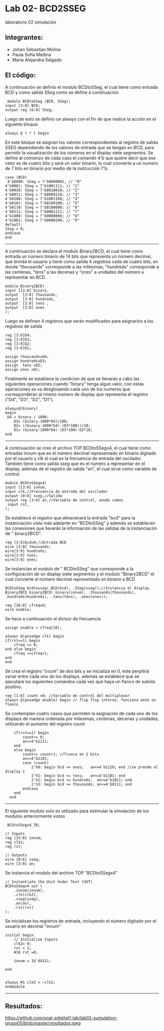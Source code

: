 # Lab 02- BCD2SSEG
laboratorio 02 simulación

Integrantes:
-------
* Johan Sebastian Molina
* Paula Sofia Medina
* Maria Alejandra Salgado



El código:
 --------------
 
A continuación se definio el modulo BCDtoSSeg, el cual tiene como entrada BCD y como salida SSeg como se define a continuación: 
         
	 module BCDtoSSeg (BCD, SSeg);
    input [3:0] BCD;
    output reg [6:0] SSeg;
  
Luego de esto se definio un always con el fin de que realice la acción en el siguente bloque:
             
    always @ ( * ) begin

En este bloque se asignan los valores correspondientes al registro de salida SSEG dependiendo de los valores de entrada que se tengan en BCD, para permitir la visualización de los números en el display siete segmentos.
Se define al comienzo de cada caso el comando 4'b que quiere decir que ese valor es de cuatro bits y será un valor binario, lo cual convierte a un numero de 7   bits en binario por medio de la instrucción 7'b.

   
    case (BCD)
     4'b0000: SSeg = 7'b0000001; // "0"  
	4'b0001: SSeg = 7'b1001111; // "1" 
	4'b0010: SSeg = 7'b0010010; // "2" 
	4'b0011: SSeg = 7'b0000110; // "3" 
	4'b0100: SSeg = 7'b1001100; // "4" 
	4'b0101: SSeg = 7'b0100100; // "5" 
	4'b0110: SSeg = 7'b0100000; // "6" 
	4'b0111: SSeg = 7'b0001111; // "7" 
	4'b1000: SSeg = 7'b0000000; // "8"  
	4'b1001: SSeg = 7'b0000100; // "9"
    default:
    SSeg = 0;
    endcase
    end

--------------------------------------------------------------------------------------------------------------------
A continuación se declara el modulo Binary2BCD, el cual tiene como entrada un número binario de 14 bits que representa un número decimal, que brinda el usuario y tiene como salida 4 registros cada de cuatro bits, en donde "thousands" corresponde a las milesimas, "hundreds" corresponde a las centenas, "tens" a las decenas y "ones" a unidades del número a representar en BCD.

    module Binary2BCD(
    input [13:0] binary,
    output  [3:0] thousands,
    output  [3:0] hundreds,
    output  [3:0] tens ,
    output  [3:0] ones 
    );
    
Luego se definen 4 registros que serán modificados para asignarlos a los registros de salida     

    reg [3:0]D4;
    reg [3:0]D3;
    reg [3:0]D2;
    reg [3:0]D1;

    assign thousands=D4;
    assign hundreds=D3;
    assign  tens =D2;
    assign ones =D1;

Finalmente se establece la condicion de que se llevaran a cabo las siguientes operaciones cuando "binary" tenga algun valor, con estas operaciones se va desglosando cada uno de los numeros que corresponderan al mismo numero de display que representa el registro ("D4", "D3", "D2", "D1").

    always@(binary) 
    begin 
     D4 = binary / 1000;
		D3= (binary-1000*D4)/100;
		D2= ((binary-1000*D4)-(D3*100))/10;
		D1= (binary-1000*D4)-(D3*100)-D2*10;
    end


-----------------------------------------------------------------------------------------------------------

 A continuación se creo el archivo TOP BCDtoSSegx4, el cual tiene como entradas innum que es el número decimal representado en binario digitado por el usuario y clk el cual es la frecuencia de entrada del oscilador. También tiene como salida sseg que es el número a representar en el display, además de el registro  de salida "an", el cual sirve como variable de control.


    module BCDtoSSegx4(
    input [13:0] innum,
    input clk,//Frecuencia de entrada del oscilador
    output [0:6] sseg,//Salida
    output reg [3:0] an,//Varieble de control, anodo comun
	 input rst,
    );

Se establece el registro que almacenará la entrada "bcd" para la instanciación vista más adelante en "BCDtoSSeg" y además se establecen las conexiones que llevarán la información de las salidas de la instanciacón de " binary2BCD".

    reg [3:0]bcd=0;//Entrada BCD
    wire [3:0] thousands;
    wire[3:0] hundreds;
    wire[3:0] tens;
    wire[3:0] ones;
 
 Se instancian el modulo de " BCDtoSSeg" que corresponde a la configuración de un display siete segmentos y el modulo "Binary2BCD" el cual convierte el número decimal representado en binario a BCD
 
    BCDtoSSeg bcdtosseg(.BCD(bcd), .SSeg(sseg));//Instancia el display
    Binary2BCD binary2BCD(.binary(innum), .thousands(thousands), .hundreds(hundreds), .tens(tens), .ones(ones));

    reg [26:0] cfreq=0;
    wire enable;

Se hace a continuación el divisor de frecuencia

    assign enable = cfreq[16];
    
    always @(posedge clk) begin
    if(rst==1) begin
		cfreq <= 0;
	end else begin
		cfreq <=cfreq+1;
	end
    end

Se crea el registro "count" de dos bits y se inicializa en 0, este perpitirá variar entre cada uno de los displays, además se establece que se ejecutará los siguientes comandos cada vez que haya un flanco de subida positivo. 

    reg [1:0] count =0; //Variable de control del multiplexor
    always @(posedge enable) begin // flip flop interno, funciona ante un flanco
    
   Se contemplan cuatro casos que permiten la asignación de cada uno de los displays de manera ordenada por milesimas, centenas, decenas y unidades, utilizando el aumento del registro count 
    
	 	if(rst==1) begin
			count<= 0;
			an<=4'b1111; 
		end
		else begin 
			count<= count+1; //Trunca en 2 bits
			an<=4'b1101; 
			case (count) 
				2'h0: begin bcd <= ones;   an<=4'b1110; end //se prende el display 1
				2'h1: begin bcd <= tens;   an<=4'b1101; end 
				2'h2: begin bcd <= hundreds;  an<=4'b1011; end 
				2'h3: begin bcd <= thousands; an<=4'b0111; end 
			endcase
		end
      end



---------------------------------------------------------------------------------------------------------------------------
El siguiente modulo solo es utilizado para estimular la simulación de los modulos anteriormente vistos 

     BCDtoSSegx4_TB;

	// Inputs
	reg [15:0] innum;
	reg clk2;
	reg rst;

	// Outputs
	wire [0:6] sseg;
	wire [3:0] an;

Se instancia el modulo del archivo TOP "BCDtoSSegx4"

	// Instantiate the Unit Under Test (UUT)
	BCDtoSSegx4 uut (
		.innum(innum), 
		.clk(clk2), 
		.sseg(sseg), 
		.an(an), 
		.rst(rst)
	);
	
Se inicializan los registros de entrada, incluyendo el número digitado por el usuario en decimal "innum"

	initial begin
		// Initialize Inputs
		clk2= 0;
		rst = 1;
		#10 rst =0;
		
		innum = 14'd4321;
        
	end
      

	always #1 clk2 = ~clk2;
	endmodule
-------------------------------------------------------------------------------------------------------

Resultados:
--------
https://github.com/unal-edigital1-lab/lab02-sumulation-grupo05/blob/master/resultados.jpeg
